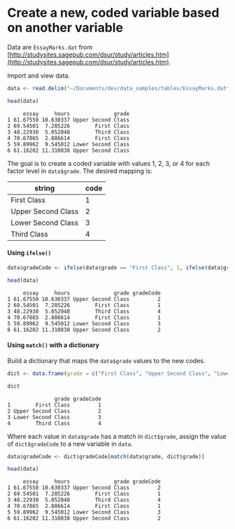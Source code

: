 # Create a new, coded variable based on another variable

Data are `EssayMarks.dat` from [http://studysites.sagepub.com/dsur/study/articles.htm](http://studysites.sagepub.com/dsur/study/articles.htm).

Import and view data.

```r
data <- read.delim("~/Documents/dev/data_samples/tables/EssayMarks.dat")

head(data)
```

```
     essay     hours              grade
1 61.67550 10.630337 Upper Second Class
2 69.54501  7.285226        First Class
3 48.22930  5.052048        Third Class
4 70.67865  2.886614        First Class
5 59.89962  9.545012 Lower Second Class
6 61.16202 11.310838 Upper Second Class
```

The goal is to create a coded variable with values 1, 2, 3, or 4 for each factor level in `data$grade`. The desired mapping is:

string | code
-------|-----
First Class | 1
Upper Second Class | 2
Lower Second Class | 3
Third Class | 4

#### Using `ifelse()`


```r
data$gradeCode <- ifelse(data$grade == "First Class", 1, ifelse(data$grade == "Upper Second Class", 2, ifelse(data$grade == "Lower Second Class", 3, 4)))

head(data)
```

```
     essay     hours              grade gradeCode
1 61.67550 10.630337 Upper Second Class         2
2 69.54501  7.285226        First Class         1
3 48.22930  5.052048        Third Class         4
4 70.67865  2.886614        First Class         1
5 59.89962  9.545012 Lower Second Class         3
6 61.16202 11.310838 Upper Second Class         2
```

#### Using `match()` with a dictionary

Build a dictionary that maps the `data$grade` values to the new codes.


```r
dict <- data.frame(grade = c("First Class", "Upper Second Class", "Lower Second Class", "Third Class"), gradeCode = c(1, 2, 3, 4))

dict
```

```
               grade gradeCode
1        First Class         1
2 Upper Second Class         2
3 Lower Second Class         3
4        Third Class         4
```

Where each value in `data$grade` has a match in `dict$grade`, assign the value of `dict$gradeCode` to a new variable in `data`.


```r
data$gradeCode <- dict$gradeCode[match(data$grade, dict$grade)]

head(data)
```

```
     essay     hours              grade gradeCode
1 61.67550 10.630337 Upper Second Class         2
2 69.54501  7.285226        First Class         1
3 48.22930  5.052048        Third Class         4
4 70.67865  2.886614        First Class         1
5 59.89962  9.545012 Lower Second Class         3
6 61.16202 11.310838 Upper Second Class         2
```


